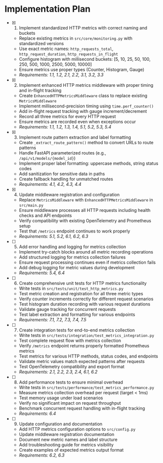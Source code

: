 # Implementation Plan

- [x] 1. Implement standardized HTTP metrics with correct naming and buckets
  - Replace existing metrics in `src/core/monitoring.py` with standardized versions
  - Use exact metric names: `http_requests_total`, `http_request_duration`, `http_requests_in_flight`
  - Configure histogram with millisecond buckets: [5, 10, 25, 50, 100, 250, 500, 1000, 2500, 5000, 10000]
  - Ensure metrics use proper types (Counter, Histogram, Gauge)
  - _Requirements: 1.1, 1.2, 2.1, 2.2, 3.1, 3.2, 3.3_

- [x] 2. Implement enhanced HTTP metrics middleware with proper timing and in-flight tracking
  - Create `EnhancedHTTPMetricsMiddleware` class to replace existing `MetricsMiddleware`
  - Implement millisecond-precision timing using `time.perf_counter()`
  - Add in-flight request tracking with gauge increment/decrement
  - Record all three metrics for every HTTP request
  - Ensure metrics are recorded even when exceptions occur
  - _Requirements: 1.1, 1.2, 1.3, 1.4, 5.1, 5.2, 5.3, 5.4_

- [x] 3. Implement route pattern extraction and label formatting
  - Create `_extract_route_pattern()` method to convert URLs to route patterns
  - Handle FastAPI parameterized routes (e.g., `/api/v1/models/{model_id}`)
  - Implement proper label formatting: uppercase methods, string status codes
  - Add sanitization for sensitive data in paths
  - Create fallback handling for unmatched routes
  - _Requirements: 4.1, 4.2, 4.3, 4.4_

- [x] 4. Update middleware registration and configuration
  - Replace `MetricsMiddleware` with `EnhancedHTTPMetricsMiddleware` in `src/main.py`
  - Ensure middleware processes all HTTP requests including health checks and API endpoints
  - Verify compatibility with existing OpenTelemetry and Prometheus setup
  - Test that `/metrics` endpoint continues to work properly
  - _Requirements: 5.1, 5.2, 6.1, 6.2, 6.3_

- [ ] 5. Add error handling and logging for metrics collection
  - Implement try-catch blocks around all metric recording operations
  - Add structured logging for metrics collection failures
  - Ensure request processing continues even if metrics collection fails
  - Add debug logging for metric values during development
  - _Requirements: 5.4, 6.4_

- [ ] 6. Create comprehensive unit tests for HTTP metrics functionality
  - Write tests in `src/tests/unit/test_http_metrics.py`
  - Test metric creation and registration for all three metric types
  - Verify counter increments correctly for different request scenarios
  - Test histogram duration recording with various request durations
  - Validate gauge tracking for concurrent requests
  - Test label extraction and formatting for various endpoints
  - _Requirements: 7.1, 7.2, 7.3, 7.4, 7.5_

- [ ] 7. Create integration tests for end-to-end metrics collection
  - Write tests in `src/tests/integration/test_metrics_integration.py`
  - Test complete request flow with metrics collection
  - Verify `/metrics` endpoint returns properly formatted Prometheus metrics
  - Test metrics for various HTTP methods, status codes, and endpoints
  - Validate metric values match expected patterns after requests
  - Test OpenTelemetry compatibility and export format
  - _Requirements: 2.1, 2.2, 2.3, 2.4, 6.1, 6.2_

- [ ] 8. Add performance tests to ensure minimal overhead
  - Write tests in `src/tests/performance/test_metrics_performance.py`
  - Measure metrics collection overhead per request (target < 1ms)
  - Test memory usage under load scenarios
  - Verify no significant impact on request throughput
  - Benchmark concurrent request handling with in-flight tracking
  - _Requirements: 6.4_

- [ ] 9. Update configuration and documentation
  - Add HTTP metrics configuration options to `src/config.py`
  - Update middleware registration documentation
  - Document new metric names and label structure
  - Add troubleshooting guide for metrics visibility
  - Create examples of expected metrics output format
  - _Requirements: 6.2, 6.3_
